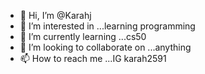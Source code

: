- 👋 Hi, I’m @Karahj
- 👀 I’m interested in ...learning programming 
- 🌱 I’m currently learning ...cs50
- 💞️ I’m looking to collaborate on ...anything 
- 📫 How to reach me ...IG karah2591

<!---
Karahj/Karahj is a ✨ special ✨ repository because its `README.md` (this file) appears on your GitHub profile.
You can click the Preview link to take a look at your changes.
--->
